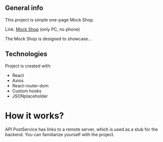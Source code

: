 ## General info
This project is simple one-page Mock Shop.

Link: [Mock Shop](https://1unemployedcoder.github.io/Mock-Shop) (only PC, no phone)

The Mock Shop is designed to showcase...	
## Technologies
Project is created with:
* React
* Axios
* React-router-dom
* Custom hooks
* JSONplaceholder

# How it works?
API PostService has links to a remote server, which is used as a stub for the backend. You can familiarize yourself with the project. 
